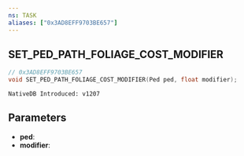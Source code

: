 ```yaml
---
ns: TASK
aliases: ["0x3AD8EFF9703BE657"]
---
```

## SET_PED_PATH_FOLIAGE_COST_MODIFIER

```c
// 0x3AD8EFF9703BE657
void SET_PED_PATH_FOLIAGE_COST_MODIFIER(Ped ped, float modifier);
```

```
NativeDB Introduced: v1207
```

## Parameters
* **ped**:
* **modifier**:
